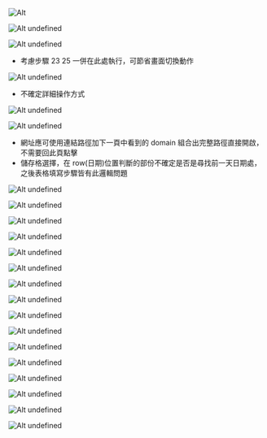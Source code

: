 ![Alt ](pic/01.jpg)

![Alt undefined](pic/02.jpg)

![Alt undefined](pic/03.jpg)

- 考慮步驟 23 25 一併在此處執行，可節省畫面切換動作

![Alt undefined](pic/04.jpg)

- 不確定詳細操作方式

![Alt undefined](pic/05.jpg)

![Alt undefined](pic/06.jpg)

- 網址應可使用連結路徑加下一頁中看到的 domain 組合出完整路徑直接開啟，不需要回此頁點擊
- 儲存格選擇，在 row(日期)位置判斷的部份不確定是否是尋找前一天日期處，之後表格填寫步驟皆有此邏輯問題

![Alt undefined](pic/07.jpg)

![Alt undefined](pic/08.jpg)

![Alt undefined](pic/09.jpg)

![Alt undefined](pic/10.jpg)

![Alt undefined](pic/11.jpg)

![Alt undefined](pic/12.jpg)

![Alt undefined](pic/13.jpg)

![Alt undefined](pic/14.jpg)

![Alt undefined](pic/15.jpg)

![Alt undefined](pic/16.jpg)

![Alt undefined](pic/17.jpg)

![Alt undefined](pic/18.jpg)

![Alt undefined](pic/19.jpg)

![Alt undefined](pic/20.jpg)

![Alt undefined](pic/21.jpg)

![Alt undefined](pic/22.jpg)
